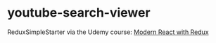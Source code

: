 # youtube-search-viewer

ReduxSimpleStarter via the Udemy course: [Modern React with Redux](https://www.udemy.com/react-redux/)
